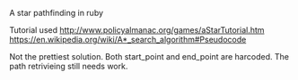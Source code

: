 A star pathfinding in ruby

Tutorial used
http://www.policyalmanac.org/games/aStarTutorial.htm
https://en.wikipedia.org/wiki/A*_search_algorithm#Pseudocode

Not the prettiest solution. Both start_point and end_point are harcoded. The path retrivieing still needs work.


